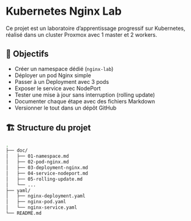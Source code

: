 # Kubernetes Nginx Lab

Ce projet est un laboratoire d’apprentissage progressif sur Kubernetes, réalisé dans un cluster Proxmox avec 1 master et 2 workers.

## 🎯 Objectifs

- Créer un namespace dédié (`nginx-lab`)
- Déployer un pod Nginx simple
- Passer à un Deployment avec 3 pods
- Exposer le service avec NodePort
- Tester une mise à jour sans interruption (rolling update)
- Documenter chaque étape avec des fichiers Markdown
- Versionner le tout dans un dépôt GitHub

## 🏗️ Structure du projet

```bash
.
├── doc/
│   ├── 01-namespace.md
│   ├── 02-pod-nginx.md
│   ├── 03-deployment-nginx.md
│   ├── 04-service-nodeport.md
│   ├── 05-rolling-update.md
│   └── ...
├── yaml/
│   ├── nginx-deployment.yaml
│   ├── nginx-pod.yaml
│   └── nginx-service.yaml
└── README.md

